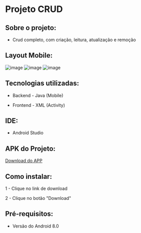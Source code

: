 # Projeto CRUD

## Sobre o projeto:
- Crud completo, com criação, leitura, atualização e remoção

## Layout Mobile:

![image](https://github.com/fabio-solbego/Atividade9/assets/83030668/01c460fb-aca0-4031-ac20-321fb10f5c0a)
![image](https://github.com/fabio-solbego/Atividade9/assets/83030668/dbb732a4-5c0b-4d11-a81a-3a2b15f52951)
![image](https://github.com/fabio-solbego/Atividade9/assets/83030668/31b6b2d6-ebcf-4459-a142-727ca9add5f4)



## Tecnologias utilizadas:

- Backend - Java (Mobile)

- Frontend - XML (Activity)

## IDE:  

- Android Studio

## APK do Projeto:

<a href="https://drive.google.com/file/d/1rTN_xboMUkgxhhcTaT2TdHUYMZ0xkNis/view?usp=sharing">Download do APP </a>

## Como instalar:

1 - Clique no link de download

2 - Clique no botão "Download"

## Pré-requisitos:

- Versão do Android 8.0
